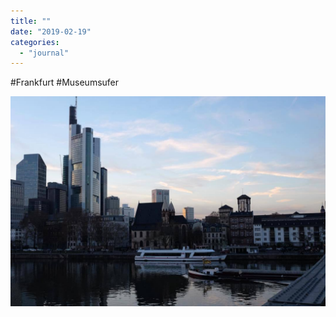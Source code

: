 ```yaml
---
title: ""
date: "2019-02-19"
categories: 
  - "journal"
---
```


#Frankfurt #Museumsufer

![](images/0a1fb28ff4.jpg)
